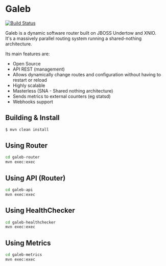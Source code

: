Galeb
===========================
[![Build Status](https://travis-ci.org/galeb/galeb.svg)](https://travis-ci.org/galeb/galeb)

Galeb is a dynamic software router built on JBOSS Undertow and XNIO.<br/>
It's a massively parallel routing system running a shared-nothing architecture.

Its main features are:
* Open Source
* API REST (management)
* Allows dynamically change routes and configuration without having to restart or reload
* Highly scalable
* Masterless (SNA - Shared nothing architecture)
* Sends metrics to external counters (eg statsd)
* Webhooks support

Building & Install
-----

```bash
$ mvn clean install
```
Using Router
-----
```bash
cd galeb-router
mvn exec:exec
```

Using API (Router)
-----
```bash
cd galeb-api
mvn exec:exec
```

Using HealthChecker
-----
```bash
cd galeb-healthchecker
mvn exec:exec
```

Using Metrics
-----
```bash
cd galeb-metrics
mvn exec:exec
```
